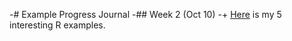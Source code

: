 -# Example Progress Journal
-## Week 2 (Oct 10)
-+ [Here](files/interesting_examples.html) is my 5 interesting R examples. 